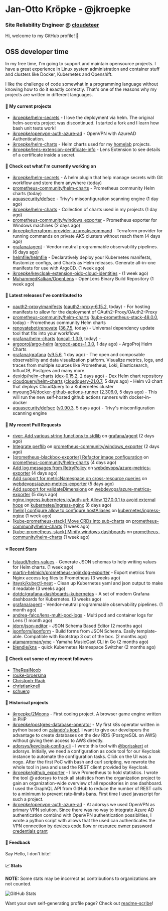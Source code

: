 # Jan-Otto Kröpke - @jkroepke
### Site Reliability Engineer @ [cloudeteer](https://cloudeteer.de/)

Hi, welcome to my GitHub profile! 👋

## OSS developer time
In my free time, I'm going to support and maintain opensource projects. I have a great experience in Linux system administration and container stuff and clusters like Docker, Kubernetes and Openshift.

I like the challenge of code somewhat in a programming language without knowing how to do it exactly correctly. That's one of the reasons why my projects are written in different languages.

#### 🌱 My current projects
- [jkroepke/helm-secrets](https://github.com/jkroepke/helm-secrets) - I love the deployment via helm. The original helm-secrets project was discontinued. I started a fork and I learn how bash unit tests work!
- [jkroepke/openvpn-auth-azure-ad](https://github.com/jkroepke/openvpn-auth-azure-ad) - OpenVPN with AzureAD Authentication.
- [jkroepke/helm-charts](https://github.com/jkroepke/helm-charts) - Helm charts used for my [homelab](https://github.com/jkroepke/homelab) projects.
- [jkroepke/lens-extension-certificate-info](https://github.com/jkroepke/lens-extension-certificate-info) - Lens Extension to see details of a certificate inside a secret.

#### 👷 Check out what I'm currently working on

- [jkroepke/helm-secrets](https://github.com/jkroepke/helm-secrets) - A helm plugin that help manage secrets with Git workflow and store them anywhere (today)
- [prometheus-community/helm-charts](https://github.com/prometheus-community/helm-charts) - Prometheus community Helm charts (today)
- [aquasecurity/defsec](https://github.com/aquasecurity/defsec) - Trivy&#39;s misconfiguration scanning engine (1 day ago)
- [jkroepke/helm-charts](https://github.com/jkroepke/helm-charts) - Collection of charts used in my projects (1 day ago)
- [prometheus-community/windows_exporter](https://github.com/prometheus-community/windows_exporter) - Prometheus exporter for Windows machines (2 days ago)
- [jkroepke/terraform-provider-azureakscommand](https://github.com/jkroepke/terraform-provider-azureakscommand) - Terraform provider for running commands on private AKS clusters without reach them (4 days ago)
- [grafana/agent](https://github.com/grafana/agent) - Vendor-neutral programmable observability pipelines. (6 days ago)
- [helmfile/helmfile](https://github.com/helmfile/helmfile) - Declaratively deploy your Kubernetes manifests, Kustomize configs, and Charts as Helm releases. Generate all-in-one manifests for use with ArgoCD. (1 week ago)
- [jkroepke/keycloak-extension-oidc-cloud-identities](https://github.com/jkroepke/keycloak-extension-oidc-cloud-identities) -  (1 week ago)
- [MuhammedKalkan/OpenLens](https://github.com/MuhammedKalkan/OpenLens) - OpenLens Binary Build Repository (1 week ago)

#### 🔭 Latest releases I've contributed to

- [oauth2-proxy/manifests](https://github.com/oauth2-proxy/manifests) ([oauth2-proxy-6.15.2](https://github.com/oauth2-proxy/manifests/releases/tag/oauth2-proxy-6.15.2), today) - For hosting manifests to allow for the deployment of OAuth2-Proxy/OAuth2-Proxy
- [prometheus-community/helm-charts](https://github.com/prometheus-community/helm-charts) ([kube-prometheus-stack-48.0.0](https://github.com/prometheus-community/helm-charts/releases/tag/kube-prometheus-stack-48.0.0), today) - Prometheus community Helm charts
- [renovatebot/renovate](https://github.com/renovatebot/renovate) ([36.7.5](https://github.com/renovatebot/renovate/releases/tag/36.7.5), today) - Universal dependency update tool that fits into your workflows.
- [grafana/helm-charts](https://github.com/grafana/helm-charts) ([oncall-1.3.9](https://github.com/grafana/helm-charts/releases/tag/oncall-1.3.9), today) - 
- [argoproj/argo-helm](https://github.com/argoproj/argo-helm) ([argocd-apps-1.3.0](https://github.com/argoproj/argo-helm/releases/tag/argocd-apps-1.3.0), 1 day ago) - ArgoProj Helm Charts
- [grafana/grafana](https://github.com/grafana/grafana) ([v9.5.6](https://github.com/grafana/grafana/releases/tag/v9.5.6), 1 day ago) - The open and composable observability and data visualization platform. Visualize metrics, logs, and traces from multiple sources like Prometheus, Loki, Elasticsearch, InfluxDB, Postgres and many more. 
- [dexidp/helm-charts](https://github.com/dexidp/helm-charts) ([dex-0.15.2](https://github.com/dexidp/helm-charts/releases/tag/dex-0.15.2), 2 days ago) - Dex Helm chart repository
- [cloudquery/helm-charts](https://github.com/cloudquery/helm-charts) ([cloudquery-21.0.7](https://github.com/cloudquery/helm-charts/releases/tag/cloudquery-21.0.7), 5 days ago) - Helm v3 chart that deploys CloudQuery to a Kubernetes cluster
- [myoung34/docker-github-actions-runner](https://github.com/myoung34/docker-github-actions-runner) ([2.306.0](https://github.com/myoung34/docker-github-actions-runner/releases/tag/2.306.0), 5 days ago) - This will run the new self-hosted github actions runners with docker-in-docker
- [aquasecurity/defsec](https://github.com/aquasecurity/defsec) ([v0.90.3](https://github.com/aquasecurity/defsec/releases/tag/v0.90.3), 5 days ago) - Trivy&#39;s misconfiguration scanning engine

#### 🔨 My recent Pull Requests

- [river: Add various string functions to stdlib](https://github.com/grafana/agent/pull/4388) on [grafana/agent](https://github.com/grafana/agent) (2 days ago)
- [Integrate perflib](https://github.com/prometheus-community/windows_exporter/pull/1241) on [prometheus-community/windows_exporter](https://github.com/prometheus-community/windows_exporter) (2 days ago)
- [[prometheus-blackbox-exporter] Refactor image configuration](https://github.com/prometheus-community/helm-charts/pull/3564) on [prometheus-community/helm-charts](https://github.com/prometheus-community/helm-charts) (4 days ago)
- [Add log messages from RetryPolicy](https://github.com/webdevops/azure-metrics-exporter/pull/56) on [webdevops/azure-metrics-exporter](https://github.com/webdevops/azure-metrics-exporter) (4 days ago)
- [Add support for metricNamespace on cross-resource queries](https://github.com/webdevops/azure-metrics-exporter/pull/54) on [webdevops/azure-metrics-exporter](https://github.com/webdevops/azure-metrics-exporter) (5 days ago)
- [Add support for validateDimensions](https://github.com/webdevops/azure-metrics-exporter/pull/53) on [webdevops/azure-metrics-exporter](https://github.com/webdevops/azure-metrics-exporter) (5 days ago)
- [nginx.ingress.kubernetes.io/auth-url: Allow 127.0.0.1 to avoid external hops](https://github.com/kubernetes/ingress-nginx/pull/10183) on [kubernetes/ingress-nginx](https://github.com/kubernetes/ingress-nginx) (6 days ago)
- [[helm] configure allow to configure hostAliases](https://github.com/kubernetes/ingress-nginx/pull/10180) on [kubernetes/ingress-nginx](https://github.com/kubernetes/ingress-nginx) (1 week ago)
- [[kube-prometheus-stack] Move CRDs into sub-charts](https://github.com/prometheus-community/helm-charts/pull/3547) on [prometheus-community/helm-charts](https://github.com/prometheus-community/helm-charts) (1 week ago)
- [[kube-prometheus-stack] Minify windows dashboards](https://github.com/prometheus-community/helm-charts/pull/3546) on [prometheus-community/helm-charts](https://github.com/prometheus-community/helm-charts) (1 week ago)

#### ⭐ Recent Stars

- [fstaudt/helm-values](https://github.com/fstaudt/helm-values) - Generate JSON schemas to help writing values for Helm charts. (1 week ago)
- [martin-helmich/prometheus-nginxlog-exporter](https://github.com/martin-helmich/prometheus-nginxlog-exporter) - Export metrics from Nginx access log files to Prometheus (3 weeks ago)
- [itaysk/kubectl-neat](https://github.com/itaysk/kubectl-neat) - Clean up Kubernetes yaml and json output to make it readable (3 weeks ago)
- [dotdc/grafana-dashboards-kubernetes](https://github.com/dotdc/grafana-dashboards-kubernetes) - A set of modern Grafana dashboards for Kubernetes. (3 weeks ago)
- [grafana/agent](https://github.com/grafana/agent) - Vendor-neutral programmable observability pipelines. (1 month ago)
- [andrea-falco/lens-multi-pod-logs](https://github.com/andrea-falco/lens-multi-pod-logs) - Multi pod and container logs for Lens (1 month ago)
- [jdorn/json-editor](https://github.com/jdorn/json-editor) - JSON Schema Based Editor (2 months ago)
- [jsonform/jsonform](https://github.com/jsonform/jsonform) - Build forms from JSON Schema. Easily template-able. Compatible with Bootstrap 3 out of the box. (2 months ago)
- [atamanroman/ymc](https://github.com/atamanroman/ymc) - Yamaha MusicCast CLI in Go (2 months ago)
- [blendle/kns](https://github.com/blendle/kns) - quick Kubernetes Namespace Switcher (2 months ago)

#### 👯 Check out some of my recent followers

- [TheRealNoob](https://github.com/TheRealNoob)
- [rouke-broersma](https://github.com/rouke-broersma)
- [Christoph-Raab](https://github.com/Christoph-Raab)
- [christianknell](https://github.com/christianknell)
- [schuerg](https://github.com/schuerg)

#### 📜 Historical projects
- [jkroepke/2Moons](https://github.com/jkroepke/2Moons) - First coding project. A browser game engine written in PHP
- [jkroepke/postgres-database-operator](https://github.com/jkroepke/postgres-database-operator) - My first k8s operator written in python based on [zalando's kopf](https://github.com/zalando-incubator/kopf). I want to give our developers the advantage to create databases on the dev RDS (PostgreSQL on AWS) without giving them access to AWS directly.
- [adorsys/keycloak-config-cli](https://github.com/adorsys/keycloak-config-cli) - I wrote this tool with [@borisskert](https://github.com/borisskert) at adorsys. Initially, we need a configuration as code tool for our Keycloak instance to automate the configuration tasks. Click on the UI was a nogo. After the first PoC with bash and curl scripting, we rewrote the whole tool in java and used the REST client provided by Keycloak.
- [jkroepke/github_exporter](https://github.com/jkroepke/github_exporter) - I love Prometheus to hold statistics. I wrote the tool @ adorsys to track all statistics from the organization project to gain an organization-wide overview of all repositories in one dashboard. I used the GraphQL API from GitHub to reduce the number of REST calls to a minimum to prevent rate-limits bans. First time I used javascript for such a project.
- [jkroepke/openvpn-auth-azure-ad](https://github.com/jkroepke/openvpn-auth-azure-ad) - At adorsys we used OpenVPN as primary VPN solution. Since there was no way to integrate Azure AD authentication combind with OpenVPN authentication possiblities, I wrote a python script with allows that the used can authenticates the VPN connection by [devices code flow](https://docs.microsoft.com/en-us/azure/active-directory/develop/v2-oauth2-device-code) or [resource owner password credentials grant](https://docs.microsoft.com/en-us/azure/active-directory/develop/v2-oauth-ropc)

#### 💬 Feedback

Say Hello, I don't bite!

#### 📈 Stats

**NOTE:** Some stats may be incorrect as contributions to organizations
are not counted.

![GitHub Stats](https://github-readme-stats.vercel.app/api?username=jkroepke&count_private=false&theme=tokyonight&show_icons=true)

Want your own self-generating profile page? Check out [readme-scribe](https://github.com/muesli/readme-scribe)!
